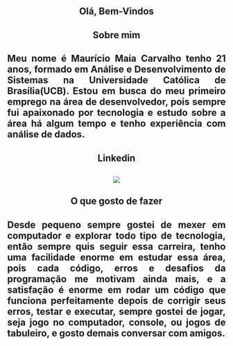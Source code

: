 <h2 align="center">Olá, Bem-Vindos <h2/>

 <h2 align="center">Sobre mim <h2/>

<p align="justify">
    Meu nome é Maurício Maia Carvalho tenho 21 anos, formado em Análise e Desenvolvimento de Sistemas na Universidade Católica de Brasília(UCB). Estou em busca do meu primeiro emprego na área de desenvolvedor, pois sempre fui apaixonado por tecnologia e estudo sobre a área há algum tempo e tenho experiência com análise de dados. 
<p/>

<h2 align="center">Linkedin <h2/>
<div align="center">
  <a href="https://www.linkedin.com/in/maur%C3%ADcio-maia-carvalho-3a4a74231/" target="_blank"> <img  src="https://img.shields.io/badge/LinkedIn-0077B5?style=for-the-badge&logo=linkedin&logoColor=white"/> </a> 
</div>

<h2 align="center">O que gosto de fazer <h2/>
<p align="justify">
   Desde pequeno sempre gostei de mexer em computador e explorar todo tipo de tecnologia, então sempre quis seguir essa carreira, tenho uma facilidade enorme em estudar essa área, pois cada código, erros e desafios da programação me motivam ainda mais, e a satisfação é enorme em rodar um código que funciona perfeitamente depois de corrigir seus erros, testar e executar, sempre gostei de jogar, seja jogo no computador, console, ou jogos de tabuleiro, e gosto demais conversar com amigos.
<p>
